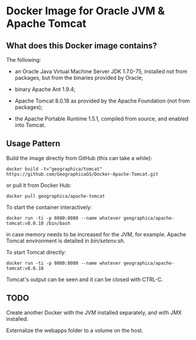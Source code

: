 Docker Image for Oracle JVM & Apache Tomcat
===========================================

What does this Docker image contains?
-------------------------------------
The following:

- an Oracle Java Virtual Machine Server JDK 1.7.0-75, installed not from packages, but from the binaries provided by Oracle;

- binary Apache Ant 1.9.4;

- Apache Tomcat 8.0.18 as provided by the Apache Foundation (not from packages);

- the Apache Portable Runtime 1.5.1, compiled from source, and enabled into Tomcat.


Usage Pattern
-------------
Build the image directly from GitHub (this can take a while):

```Shell
docker build -t="geographica/tomcat" https://github.com/GeographicaGS/Docker-Apache-Tomcat.git
```

or pull it from Docker Hub:

```Shell
docker pull geographica/apache-tomcat
```

To start the container interactively:

```Shell
docker run -ti -p 8080:8080 --name whatever geographica/apache-tomcat:v8.0.18 /bin/bash
```

in case memory needs to be increased for the JVM, for example. Apache Tomcat environment is detailed in _bin/setenv.sh_.

To start Tomcat directly:

```Shell
docker run -ti -p 8080:8080 --name whatever geographica/apache-tomcat:v8.0.18
```

Tomcat's output can be seen and it can be closed with CTRL-C.

TODO
----
Create another Docker with the JVM installed separately, and with JMX installed.

Externalize the webapps folder to a volume on the host.
